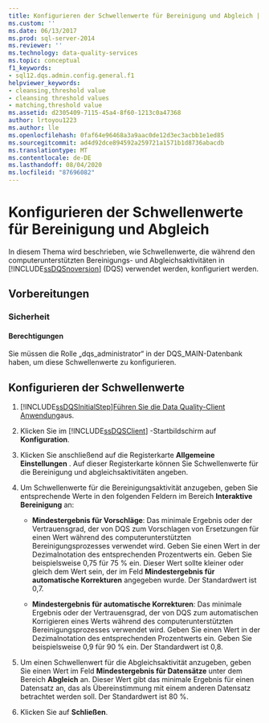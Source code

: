 ```yaml
---
title: Konfigurieren der Schwellenwerte für Bereinigung und Abgleich | Microsoft-Dokumentation
ms.custom: ''
ms.date: 06/13/2017
ms.prod: sql-server-2014
ms.reviewer: ''
ms.technology: data-quality-services
ms.topic: conceptual
f1_keywords:
- sql12.dqs.admin.config.general.f1
helpviewer_keywords:
- cleansing,threshold value
- cleansing threshold values
- matching,threshold value
ms.assetid: d2305409-7115-45a4-8f60-1213c0a47368
author: lrtoyou1223
ms.author: lle
ms.openlocfilehash: 0faf64e96468a3a9aac0de12d3ec3acbb1e1ed85
ms.sourcegitcommit: ad4d92dce894592a259721a1571b1d8736abacdb
ms.translationtype: MT
ms.contentlocale: de-DE
ms.lasthandoff: 08/04/2020
ms.locfileid: "87696082"
---
```

# <a name="configure-threshold-values-for-cleansing-and-matching"></a>Konfigurieren der Schwellenwerte für Bereinigung und Abgleich
  In diesem Thema wird beschrieben, wie Schwellenwerte, die während den computerunterstützten Bereinigungs- und Abgleichsaktivitäten in [!INCLUDE[ssDQSnoversion](../includes/ssdqsnoversion-md.md)] (DQS) verwendet werden, konfiguriert werden.  
  
##  <a name="before-you-begin"></a><a name="BeforeYouBegin"></a> Vorbereitungen  
  
###  <a name="security"></a><a name="Security"></a> Sicherheit  
  
####  <a name="permissions"></a><a name="Permissions"></a> Berechtigungen  
 Sie müssen die Rolle „dqs_administrator“ in der DQS_MAIN-Datenbank haben, um diese Schwellenwerte zu konfigurieren.  
  
##  <a name="configuring-the-threshold-values"></a><a name="Configure"></a> Konfigurieren der Schwellenwerte  
  
1.  [!INCLUDE[ssDQSInitialStep](../includes/ssdqsinitialstep-md.md)][Führen Sie die Data Quality-Client Anwendung](../../2014/data-quality-services/run-the-data-quality-client-application.md)aus.  
  
2.  Klicken Sie im [!INCLUDE[ssDQSClient](../includes/ssdqsclient-md.md)] -Startbildschirm auf **Konfiguration**.  
  
3.  Klicken Sie anschließend auf die Registerkarte **Allgemeine Einstellungen** . Auf dieser Registerkarte können Sie Schwellenwerte für die Bereinigung und abgleichsaktivitäten angeben.  
  
4.  Um Schwellenwerte für die Bereinigungsaktivität anzugeben, geben Sie entsprechende Werte in den folgenden Feldern im Bereich **Interaktive Bereinigung** an:  
  
    -   **Mindestergebnis für Vorschläge**: Das minimale Ergebnis oder der Vertrauensgrad, der von DQS zum Vorschlagen von Ersetzungen für einen Wert während des computerunterstützten Bereinigungsprozesses verwendet wird. Geben Sie einen Wert in der Dezimalnotation des entsprechenden Prozentwerts ein. Geben Sie beispielsweise 0,75 für 75 % ein. Dieser Wert sollte kleiner oder gleich dem Wert sein, der im Feld **Mindestergebnis für automatische Korrekturen** angegeben wurde. Der Standardwert ist 0,7.  
  
    -   **Mindestergebnis für automatische Korrekturen**: Das minimale Ergebnis oder der Vertrauensgrad, der von DQS zum automatischen Korrigieren eines Werts während des computerunterstützten Bereinigungsprozesses verwendet wird. Geben Sie einen Wert in der Dezimalnotation des entsprechenden Prozentwerts ein. Geben Sie beispielsweise 0,9 für 90 % ein. Der Standardwert ist 0,8.  
  
5.  Um einen Schwellenwert für die Abgleichsaktivität anzugeben, geben Sie einen Wert im Feld **Mindestergebnis für Datensätze** unter dem Bereich **Abgleich** an. Dieser Wert gibt das minimale Ergebnis für einen Datensatz an, das als Übereinstimmung mit einem anderen Datensatz betrachtet werden soll. Der Standardwert ist 80 %.  
  
6.  Klicken Sie auf **Schließen**.  
  
  
